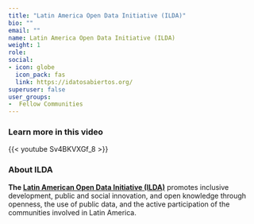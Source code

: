 ```yaml
---
title: "Latin America Open Data Initiative (ILDA)"
bio: ""
email: ""
name: Latin America Open Data Initiative (ILDA)
weight: 1
role: 
social:
- icon: globe
  icon_pack: fas
  link: https://idatosabiertos.org/
superuser: false
user_groups:
-  Fellow Communities
---
```


### Learn more in this video

{{< youtube Sv4BKVXGf_8 >}} 

### About ILDA

**The [Latin American Open Data Initiative (ILDA)](https://idatosabiertos.org/)** promotes inclusive development, public and social innovation, and open knowledge through openness, the use of public data, and the active participation of the communities involved in Latin America.



